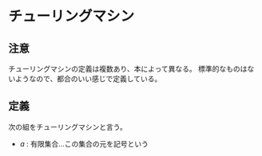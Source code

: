 # チューリングマシン
## 注意
チューリングマシンの定義は複数あり、本によって異なる。
標準的なものはないようなので、都合のいい感じで定義している。

## 定義
次の組をチューリングマシンと言う。
- $a$ : 有限集合...この集合の元を記号という